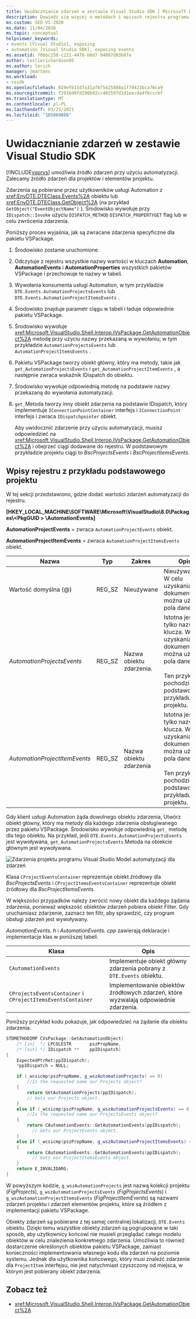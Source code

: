 ```yaml
---
title: Uwidacznianie zdarzeń w zestawie Visual Studio SDK | Microsoft Docs
description: Dowiedz się więcej o metodach i wpisach rejestru programu Visual Studio SDK, które uwidaczniają zdarzenia dla projektów i elementów projektu.
ms.custom: SEO-VS-2020
ms.date: 11/04/2016
ms.topic: conceptual
helpviewer_keywords:
- events [Visual Studio], exposing
- automation [Visual Studio SDK], exposing events
ms.assetid: 70bbc258-c221-44f8-b0d7-94087d83b8fe
author: leslierichardson95
ms.author: lerich
manager: jmartens
ms.workload:
- vssdk
ms.openlocfilehash: 019efb11d7a31af875425888a1f70423bca76ca9
ms.sourcegitcommit: f2916d8fd296b92cc402597d1d1eecda4f6cccbf
ms.translationtype: MT
ms.contentlocale: pl-PL
ms.lasthandoff: 03/25/2021
ms.locfileid: "105069806"
---
```

# <a name="expose-events-in-the-visual-studio-sdk"></a>Uwidacznianie zdarzeń w zestawie Visual Studio SDK
[!INCLUDE[vsprvs](../../code-quality/includes/vsprvs_md.md)] umożliwia źródło zdarzeń przy użyciu automatyzacji. Zalecamy źródło zdarzeń dla projektów i elementów projektu.

 Zdarzenia są pobierane przez użytkowników usługi Automation z <xref:EnvDTE.DTEClass.Events%2A> obiektu lub <xref:EnvDTE.DTEClass.GetObject%2A> (na przykład `GetObject("EventObjectName")` ). Środowisko wywołuje przy `IDispatch::Invoke` użyciu `DISPATCH_METHOD` `DISPATCH_PROPERTYGET` flag lub w celu zwrócenia zdarzenia.

 Poniższy proces wyjaśnia, jak są zwracane zdarzenia specyficzne dla pakietu VSPackage.

1. Środowisko zostanie uruchomione.

2. Odczytuje z rejestru wszystkie nazwy wartości w kluczach **Automation**, **AutomationEvents** i **AutomationProperties** wszystkich pakietów VSPackage i przechowuje te nazwy w tabeli.

3. Wywołania konsumenta usługi Automation, w tym przykładzie `DTE.Events.AutomationProjectsEvents` lub `DTE.Events.AutomationProjectItemsEvents` .

4. Środowisko znajduje parametr ciągu w tabeli i ładuje odpowiednie pakietu VSPackage.

5. Środowisko wywołuje <xref:Microsoft.VisualStudio.Shell.Interop.IVsPackage.GetAutomationObject%2A> metodę przy użyciu nazwy przekazaną w wywołaniu; w tym przykładzie `AutomationProjectsEvents` lub `AutomationProjectItemsEvents` .

6. Pakietu VSPackage tworzy obiekt główny, który ma metody, takie jak `get_AutomationProjectsEvents` i `get_AutomationProjectItemEvents` , a następnie zwraca wskaźnik IDispatch do obiektu.

7. Środowisko wywołuje odpowiednią metodę na podstawie nazwy przekazaną do wywołania automatyzacji.

8. `get_`Metoda tworzy inny obiekt zdarzenia na podstawie IDispatch, który implementuje `IConnectionPointContainer` interfejs i `IConnectionPoint` interfejs i zwraca `IDispatchpointer` obiekt.

   Aby uwidocznić zdarzenie przy użyciu automatyzacji, musisz odpowiedzieć na <xref:Microsoft.VisualStudio.Shell.Interop.IVsPackage.GetAutomationObject%2A> i obejrzeć ciągi dodawane do rejestru. W podstawowym przykładzie projektu ciągi to *BscProjectsEvents* i *BscProjectItemsEvents*.

## <a name="registry-entries-from-the-basic-project-sample"></a>Wpisy rejestru z przykładu podstawowego projektu
 W tej sekcji przedstawiono, gdzie dodać wartości zdarzeń automatyzacji do rejestru.

 **[HKEY_LOCAL_MACHINE\SOFTWARE\Microsoft\VisualStudio\8.0\Packages\\<PkgGUID \> \AutomationEvents]**

 **AutomationProjectEvents** = zwraca `AutomationProjectEvents` obiekt.

 **AutomationProjectItemEvents** = zwraca `AutomationProjectItemsEvents` obiekt.

|Nazwa|Typ|Zakres|Opis|
|----------|----------|-----------|-----------------|
|Wartość domyślna (@)|REG_SZ|Nieużywane|Nieużywany. W celu uzyskania dokumentacji można użyć pola dane.|
|*AutomationProjectsEvents*|REG_SZ|Nazwa obiektu zdarzenia.|Istotna jest tylko nazwa klucza. W celu uzyskania dokumentacji można użyć pola dane.<br /><br /> Ten przykład pochodzi z podstawowego przykładu projektu.|
|*AutomationProjectItemEvents*|REG_SZ|Nazwa obiektu zdarzenia|Istotna jest tylko nazwa klucza. W celu uzyskania dokumentacji można użyć pola dane.<br /><br /> Ten przykład pochodzi z podstawowego przykładu projektu.|

 Gdy klient usługi Automation żąda dowolnego obiektu zdarzenia, Utwórz obiekt główny, który ma metody dla każdego zdarzenia obsługiwanego przez pakietu VSPackage. Środowisko wywołuje odpowiednią `get_` metodę dla tego obiektu. Na przykład, jeśli `DTE.Events.AutomationProjectsEvents` jest wywoływana, `get_AutomationProjectsEvents` Metoda na obiekcie głównym jest wywoływana.

 ![Zdarzenia projektu programu Visual Studio](../../extensibility/internals/media/projectevents.gif "ProjectEvents") Model automatyzacji dla zdarzeń

 Klasa `CProjectEventsContainer` reprezentuje obiekt źródłowy dla *BscProjectsEvents* i `CProjectItemsEventsContainer` reprezentuje obiekt źródłowy dla *BscProjectItemsEvents*.

 W większości przypadków należy zwrócić nowy obiekt dla każdego żądania zdarzenia, ponieważ większość obiektów zdarzeń pobiera obiekt Filter. Gdy uruchamiasz zdarzenie, zaznacz ten filtr, aby sprawdzić, czy program obsługi zdarzeń jest wywoływany.

 *AutomationEvents. h* i *AutomationEvents. cpp* zawierają deklaracje i implementacje klas w poniższej tabeli.

|Klasa|Opis|
|-----------|-----------------|
|`CAutomationEvents`|Implementuje obiekt główny zdarzenia pobrany z `DTE.Events` obiektu.|
|`CProjectsEventsContainer` i `CProjectItemsEventsContainer`|Implementowanie obiektów źródłowych zdarzeń, które wyzwalają odpowiednie zdarzenia.|

 Poniższy przykład kodu pokazuje, jak odpowiedzieć na żądanie dla obiektu zdarzenia.

```cpp
STDMETHODIMP CVsPackage::GetAutomationObject(
    /* [in]  */ LPCOLESTR       pszPropName,
    /* [out] */ IDispatch **    ppIDispatch)
{
    ExpectedPtrRet(ppIDispatch);
    *ppIDispatch = NULL;

    if (_wcsicmp(pszPropName, g_wszAutomationProjects) == 0)
        //Is the requested name our Projects object?
    {
        return GetAutomationProjects(ppIDispatch);
        // Gets our Projects object.
    }
    else if (_wcsicmp(pszPropName, g_wszAutomationProjectsEvents) == 0)
        //Is the requested name our ProjectsEvents object?
    {
        return CAutomationEvents::GetAutomationEvents(ppIDispatch);
          // Gets our ProjectEvents object.
    }
    else if (_wcsicmp(pszPropName, g_wszAutomationProjectItemsEvents) == 0)  //Is the requested name our ProjectsItemsEvents object?
    {
        return CAutomationEvents::GetAutomationEvents(ppIDispatch);
          // Gets our ProjectItemsEvents object.
    }
    return E_INVALIDARG;
}
```

 W powyższym kodzie, `g_wszAutomationProjects` jest nazwą kolekcji projektu (*FigProjects*), `g_wszAutomationProjectsEvents` (*FigProjectsEvents*) i `g_wszAutomationProjectItemsEvents` (*FigProjectItemEvents*) są nazwami zdarzeń projektu i zdarzeń elementów projektu, które są źródłem z implementacji pakietu VSPackage.

 Obiekty zdarzeń są pobierane z tej samej centralnej lokalizacji, `DTE.Events` obiektu. Dzięki temu wszystkie obiekty zdarzeń są pogrupowane w taki sposób, aby użytkownicy końcowi nie musieli przeglądać całego modelu obiektów w celu znalezienia konkretnego zdarzenia. Umożliwia to również dostarczenie określonych obiektów pakietu VSPackage, zamiast konieczności implementowania własnego kodu dla zdarzeń na poziomie systemu. Jednak dla użytkownika końcowego, który musi znaleźć zdarzenie dla `ProjectItem` interfejsu, nie jest natychmiast czyszczony od miejsca, w którym jest pobierany obiekt zdarzenia.

## <a name="see-also"></a>Zobacz też
- <xref:Microsoft.VisualStudio.Shell.Interop.IVsPackage.GetAutomationObject%2A>
